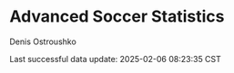 # Advanced Soccer Statistics
Denis Ostroushko

<!-- gfm -->

Last successful data update: 2025-02-06 08:23:35 CST
